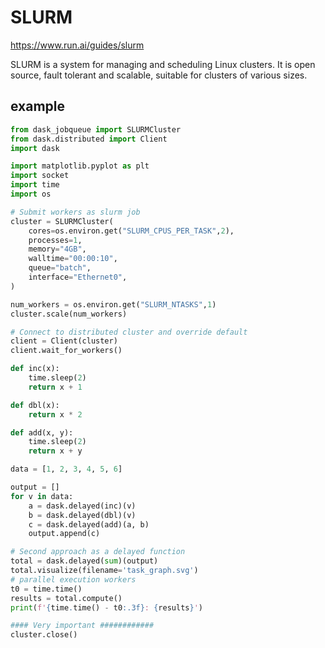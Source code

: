# SLURM

https://www.run.ai/guides/slurm

SLURM is a system for managing and scheduling Linux clusters. It is open source, fault tolerant and scalable, suitable for clusters of various sizes.

## example
```py
from dask_jobqueue import SLURMCluster
from dask.distributed import Client
import dask

import matplotlib.pyplot as plt
import socket
import time
import os

# Submit workers as slurm job
cluster = SLURMCluster(
    cores=os.environ.get("SLURM_CPUS_PER_TASK",2),
    processes=1,
    memory="4GB",
    walltime="00:00:10",
    queue="batch",
    interface="Ethernet0",
)

num_workers = os.environ.get("SLURM_NTASKS",1)
cluster.scale(num_workers)

# Connect to distributed cluster and override default
client = Client(cluster)
client.wait_for_workers()

def inc(x):
    time.sleep(2)
    return x + 1

def dbl(x):
    return x * 2

def add(x, y):
    time.sleep(2)
    return x + y

data = [1, 2, 3, 4, 5, 6]

output = []
for v in data:
    a = dask.delayed(inc)(v)
    b = dask.delayed(dbl)(v)
    c = dask.delayed(add)(a, b)
    output.append(c)

# Second approach as a delayed function
total = dask.delayed(sum)(output)
total.visualize(filename='task_graph.svg')
# parallel execution workers
t0 = time.time()
results = total.compute()
print(f'{time.time() - t0:.3f}: {results}')

#### Very important ############
cluster.close()
```

